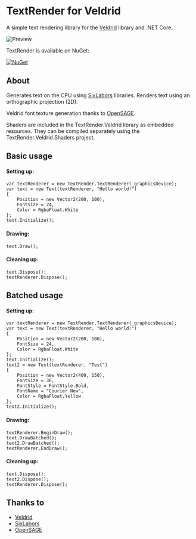 # TextRender for Veldrid

A simple text rendering library for the [Veldrid](https://github.com/mellinoe/veldrid) library and .NET Core.

![Preview](https://github.com/drogoganor/TextRender/blob/master/images/Example.png)

TextRender is available on NuGet:

[![NuGet](https://img.shields.io/nuget/v/TextRender.Veldrid.svg)](https://www.nuget.org/packages/TextRender.Veldrid)

## About

Generates text on the CPU using [SixLabors](https://github.com/SixLabors) libraries. Renders text using an orthographic projection (2D).

Veldrid font texture generation thanks to [OpenSAGE](https://github.com/OpenSAGE/OpenSAGE).

Shaders are included in the TextRender.Veldrid library as embedded resources. They can be compiled separately using the TextRender.Veldrid.Shaders project.

## Basic usage

#### Setting up:

```
var textRenderer = new TextRender.TextRenderer(_graphicsDevice);
var text = new Text(textRenderer, "Hello world!")
{
	Position = new Vector2(200, 100),
	FontSize = 24,
	Color = RgbaFloat.White
};
text.Initialize();
```

#### Drawing:

```
text.Draw();
```

#### Cleaning up:

```
text.Dispose();
textRenderer.Dispose();
```

## Batched usage

#### Setting up:

```
var textRenderer = new TextRender.TextRenderer(_graphicsDevice);
var text = new Text(textRenderer, "Hello world!")
{
	Position = new Vector2(200, 100),
	FontSize = 24,
	Color = RgbaFloat.White
};
text.Initialize();
text2 = new Text(textRenderer, "Test")
{
	Position = new Vector2(400, 150),
	FontSize = 36,
	FontStyle = FontStyle.Bold,
	FontName = "Courier New",
	Color = RgbaFloat.Yellow
};
text2.Initialize();
```

#### Drawing:

```
textRenderer.BeginDraw();
text.DrawBatched();
text2.DrawBatched();
textRenderer.EndDraw();
```

#### Cleaning up:

```
text.Dispose();
text2.Dispose();
textRenderer.Dispose();
```

## Thanks to

  * [Veldrid](https://github.com/mellinoe/veldrid)
  * [SixLabors](https://github.com/SixLabors)
  * [OpenSAGE](https://github.com/OpenSAGE/OpenSAGE)